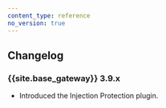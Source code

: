 ```yaml
---
content_type: reference
no_version: true
---
```


## Changelog

### {{site.base_gateway}} 3.9.x

* Introduced the Injection Protection plugin.